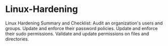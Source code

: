 # Linux-Hardening
Linux Hardening Summary and Checklist: Audit an organization's users and groups. Update and enforce their password policies. Update and enforce their sudo permissions. Validate and update permissions on files and directories.
